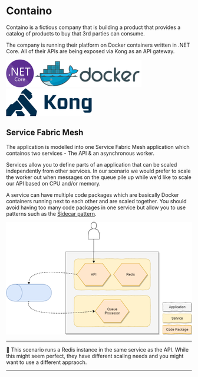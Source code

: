 Containo
===========================

Containo is a fictious company that is building a product that provides a catalog of products to buy that 3rd parties can consume.

The company is running their platform on Docker containers written in .NET Core. All of their APIs are being exposed via Kong as an API gateway.


![.NET Core](./media/dotnet.png)![Docker](./media/docker.png)![Kong](./media/kong.png)

## Service Fabric Mesh
The application is modelled into one Service Fabric Mesh application which containos two services - The API & an asynchronous worker.

Services allow you to define parts of an application that can be scaled independently from other services. In our scenario we would prefer to scale the worker out when messages on the queue pile up while we'd like to scale our API based on CPU and/or memory.

A service can have multiple code packages which are basically Docker containers running next to each other and are scaled together. You should avoid having too many code packages in one service but allow you to use patterns such as the [Sidecar pattern](https://docs.microsoft.com/en-us/azure/architecture/patterns/sidecar).

![Service Fabric Mesh](./media/docs/service-fabric-mesh-setup.png)

----------------------------

:rotating_light: This scenario runs a Redis instance in the same service as the API. While this might seem perfect, they have different scaling needs and you might want to use a different appraoch.

----------------------------
